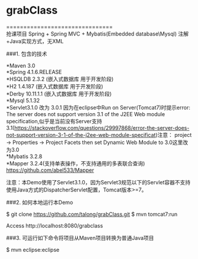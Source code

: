 # grabClass
===============================  
抢课项目 Spring + Spring MVC + Mybatis(Embedded database\Mysql) 注解+Java实现方式，无XML

###1. 包含的技术

*Maven 3.0  
*Spring 4.1.6.RELEASE   
*HSQLDB 2.3.2 (嵌入式数据库 用于开发阶段)  
*H2 1.4.187 (嵌入式数据库 用于开发阶段)  
*Derby 10.11.1.1 (嵌入式数据库 用于开发阶段)  
*Mysql 5.1.32  
*Servlet3.1.0 改为 3.0.1 因为在eclipse中Run on Server(Tomcat7)时提示error: The server does not support version 3.1 of the J2EE Web   module specification,似乎是当前没有Server支持3.1(https://stackoverflow.com/questions/29997868/error-the-server-does-not-support-version-3-1-of-the-j2ee-web-module-specificat)注意： project -> Properties -> Project Facets then set Dynamic Web Module to 3.0这里改为3.0  
*Mybatis 3.2.8  
*Mapper 3.2.4(支持单表操作，不支持通用的多表联合查询)  https://github.com/abel533/Mapper  

注意：本Demo使用了Servlet3.1.0，因为Servlet3规范以下的Servlet容器不支持使用Java方式的DispatcherServlet配置，Tomcat版本>=7。

###2. 如何本地运行本Demo

$ git clone https://github.com/talong/grabClass.git
$ mvn tomcat7:run

Access http://localhost:8080/grabclass

###3. 可运行如下命令将项目从Maven项目转换为普通Java项目

$ mvn eclipse:eclipse


